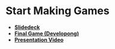 # Start Making Games

* **[Slidedeck](https://jackrugile.com/start-making-games)**
* **[Final Game (Developong)](https://jackrugile.com/start-making-games/#96)**
* **[Presentation Video](https://www.youtube.com/watch?v=Zj7PKrdKWu4)**
